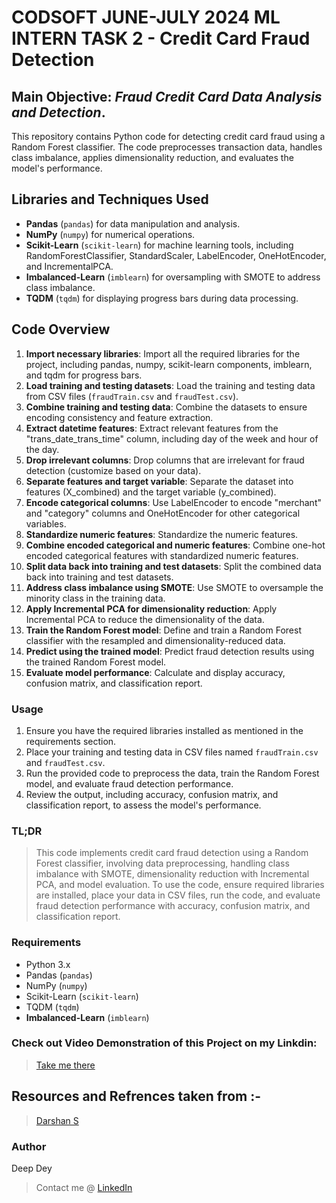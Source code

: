 # CODSOFT JUNE-JULY 2024 ML INTERN TASK 2 - Credit Card Fraud Detection

## Main Objective: *Fraud Credit Card Data Analysis and Detection*.

This repository contains Python code for detecting credit card fraud using a Random Forest classifier. The code preprocesses transaction data, handles class imbalance, applies dimensionality reduction, and evaluates the model's performance.

## Libraries and Techniques Used

- **Pandas** (`pandas`) for data manipulation and analysis.
- **NumPy** (`numpy`) for numerical operations.
- **Scikit-Learn** (`scikit-learn`) for machine learning tools, including RandomForestClassifier, StandardScaler, LabelEncoder, OneHotEncoder, and IncrementalPCA.
- **Imbalanced-Learn** (`imblearn`) for oversampling with SMOTE to address class imbalance.
- **TQDM** (`tqdm`) for displaying progress bars during data processing.

## Code Overview

1. **Import necessary libraries**: Import all the required libraries for the project, including pandas, numpy, scikit-learn components, imblearn, and tqdm for progress bars.
2. **Load training and testing datasets**: Load the training and testing data from CSV files (`fraudTrain.csv` and `fraudTest.csv`).
3. **Combine training and testing data**: Combine the datasets to ensure encoding consistency and feature extraction.
4. **Extract datetime features**: Extract relevant features from the "trans_date_trans_time" column, including day of the week and hour of the day.
5. **Drop irrelevant columns**: Drop columns that are irrelevant for fraud detection (customize based on your data).
6. **Separate features and target variable**: Separate the dataset into features (X_combined) and the target variable (y_combined).
7. **Encode categorical columns**: Use LabelEncoder to encode "merchant" and "category" columns and OneHotEncoder for other categorical variables.
8. **Standardize numeric features**: Standardize the numeric features.
9. **Combine encoded categorical and numeric features**: Combine one-hot encoded categorical features with standardized numeric features.
10. **Split data back into training and test datasets**: Split the combined data back into training and test datasets.
11. **Address class imbalance using SMOTE**: Use SMOTE to oversample the minority class in the training data.
12. **Apply Incremental PCA for dimensionality reduction**: Apply Incremental PCA to reduce the dimensionality of the data.
13. **Train the Random Forest model**: Define and train a Random Forest classifier with the resampled and dimensionality-reduced data.
14. **Predict using the trained model**: Predict fraud detection results using the trained Random Forest model.
15. **Evaluate model performance**: Calculate and display accuracy, confusion matrix, and classification report.


### Usage

1. Ensure you have the required libraries installed as mentioned in the requirements section.
2. Place your training and testing data in CSV files named `fraudTrain.csv` and `fraudTest.csv`.
3. Run the provided code to preprocess the data, train the Random Forest model, and evaluate fraud detection performance.
4. Review the output, including accuracy, confusion matrix, and classification report, to assess the model's performance.

### TL;DR 

> This code implements credit card fraud detection using a Random Forest classifier, involving data preprocessing, handling class imbalance with SMOTE, dimensionality reduction with Incremental PCA, and model evaluation. To use the code, ensure required libraries are installed, place your data in CSV files, run the code, and evaluate fraud detection performance with accuracy, confusion matrix, and classification report.

### Requirements

- Python 3.x
- Pandas (`pandas`)
- NumPy (`numpy`)
- Scikit-Learn (`scikit-learn`)
- TQDM (`tqdm`)
- **Imbalanced-Learn** (`imblearn`)

### Check out Video Demonstration of this Project on my Linkdin:

> [Take me there](www.linkedin.com/in/deep-dey-959590270)

## Resources and Refrences taken from :-
>[Darshan S](https://github.com/azuregray/CodSoft-InternshipTasks/)

### Author

Deep Dey
> Contact me @ [LinkedIn](www.linkedin.com/in/deep-dey-959590270)

